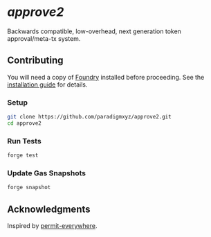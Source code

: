 # _approve2_

Backwards compatible, low-overhead, next generation token approval/meta-tx system.

## Contributing

You will need a copy of [Foundry](https://github.com/foundry-rs/foundry) installed before proceeding. See the [installation guide](https://github.com/foundry-rs/foundry#installation) for details.

### Setup

```sh
git clone https://github.com/paradigmxyz/approve2.git
cd approve2
```

### Run Tests

```sh
forge test
```

### Update Gas Snapshots

```sh
forge snapshot
```

## Acknowledgments

Inspired by [permit-everywhere](https://github.com/merklejerk/permit-everywhere).
